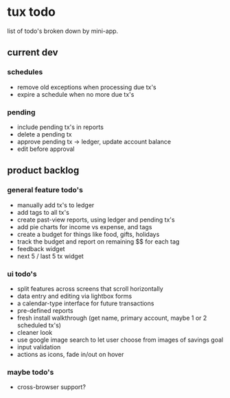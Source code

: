 tux todo
========

list of todo's broken down by mini-app.

current dev
-----------

### schedules
* remove old exceptions when processing due tx's
* expire a schedule when no more due tx's

### pending
* include pending tx's in reports
* delete a pending tx
* approve pending tx -> ledger, update account balance
* edit before approval


product backlog
---------------

### general feature todo's
* manually add tx's to ledger
* add tags to all tx's
* create past-view reports, using ledger and pending tx's
* add pie charts for income vs expense, and tags
* create a budget for things like food, gifts, holidays
* track the budget and report on remaining $$ for each tag
* feedback widget
* next 5 / last 5 tx widget

### ui todo's
* split features across screens that scroll horizontally
* data entry and editing via lightbox forms
* a calendar-type interface for future transactions
* pre-defined reports
* fresh install walkthrough (get name, primary account, maybe 1 or 2 scheduled tx's)
* cleaner look
* use google image search to let user choose from images of savings goal
* input validation
* actions as icons, fade in/out on hover

### maybe todo's
* cross-browser support?
